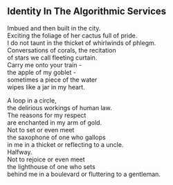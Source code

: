 Identity In The Algorithmic Services
------------------------------------
Imbued and then built in the city.  
Exciting the foliage of her cactus full of pride.  
I do not taunt in the thicket of whirlwinds of phlegm.  
Conversations of corals, the recitation  
of stars we call fleeting curtain.  
Carry me onto your train -  
the apple of my goblet -  
sometimes a piece of the water  
wipes like a jar in my heart.  
  
A loop in a circle,  
the delirious workings of human law.  
The reasons for my respect  
are enchanted in my arm of gold.  
Not to set or even meet  
the saxophone of one who gallops  
in me in a thicket or reflecting to a uncle.  
Halfway.  
Not to rejoice or even meet  
the lighthouse of one who sets  
behind me in a boulevard or fluttering to a gentleman.  
